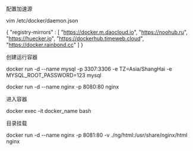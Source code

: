 配置加速源

vim /etc/docker/daemon.json

{ "registry-mirrors" : [ "https://docker.m.daocloud.io", "https://noohub.ru", "https://huecker.io", "https://dockerhub.timeweb.cloud", "https://docker.rainbond.cc" ] }



创建运行容器

docker run -d --name mysql -p 3307:3306 -e TZ=Asia/ShangHai -e MYSQL_ROOT_PASSWORD=123 mysql

docker run -d --name nginx -p 8080:80 nginx

进入容器

docker exec -it docker_name bash

目录挂载

docker run -d --name nginx -p 8081:80 -v ./ng/html:/usr/share/nginx/html nginx





